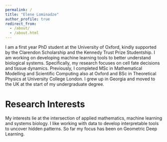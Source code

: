 ```yaml
---
permalink: /
title: "Elene Lominadze"
author_profile: true
redirect_from: 
  - /about/
  - /about.html
---
```


I am a first year PhD student at the University of Oxford, kindly supported by the Clarendon Scholarship and the Kennedy Trust Prize Studentship. I am working on developing machine learning tools to better understand biological systems. Specifically, my research focuses on cell fate decisions and tissue dynamics. Previously, I completed MSc in Mathematical Modelling and Scientific Computing also at Oxford and BSc in Theoretical Physics at University College London. I grew up in Georgia and moved to the UK at the start of my undergraduate degree.

Research Interests
======
My interests lie at the intersection of applied mathematics, machine learning and systems biology. I like working with data to develop interpretable tools to uncover hidden patterns. So far my focus has been on Geometric Deep Learning.
